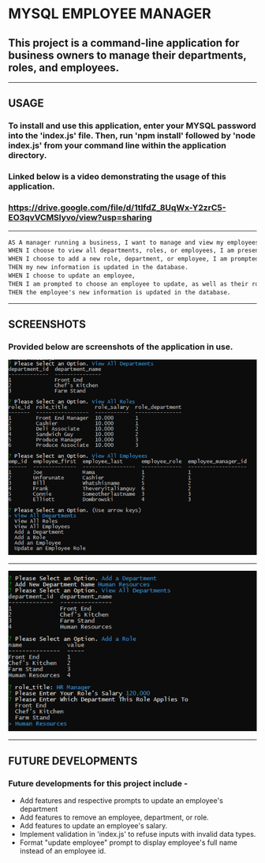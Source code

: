 # MYSQL EMPLOYEE MANAGER

## This project is a command-line application for business owners to manage their departments, roles, and employees.

---

## USAGE

### To install and use this application, enter your MYSQL password into the 'index.js' file. Then, run 'npm install' followed by 'node index.js' from your command line within the application directory.

### Linked below is a video demonstrating the usage of this application.

### https://drive.google.com/file/d/1tIfdZ_8UqWx-Y2zrC5-EO3qvVCMSlyvo/view?usp=sharing

---

```md
AS A manager running a business, I want to manage and view my employees, role, and departments.
WHEN I choose to view all departments, roles, or employees, I am presented with a formatted table displaying the respective information.
WHEN I choose to add a new role, department, or employee, I am prompted to enter the respective information
THEN my new information is updated in the database.
WHEN I choose to update an employee,
THEN I am prompted to choose an employee to update, as well as their role.
THEN the employee's new information is updated in the database.
```

---

## SCREENSHOTS

### Provided below are screenshots of the application in use.

![Screenshot](./imgs/sqlscreenshot1.png)

---

![Screenshot](./imgs/sqlscreenshot2.png)

---

## FUTURE DEVELOPMENTS

### Future developments for this project include -

* Add features and respective prompts to update an employee's department
* Add features to remove an employee, department, or role.
* Add features to update an employee's salary.
* Implement validation in 'index.js' to refuse inputs with invalid data types.
* Format "update employee" prompt to display employee's full name instead of an employee id.
